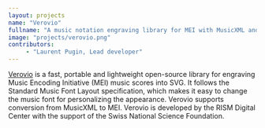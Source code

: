 ```yaml
---
layout: projects
name: "Verovio"
fullname: "A music notation engraving library for MEI with MusicXML and Humdrum support"
image: "projects/verovio.png"
contributors:
     - "Laurent Pugin, Lead developer"
---
```


[Verovio](https://www.verovio.org/) is a fast, portable and lightweight open-source library for engraving Music Encoding Initiative (MEI) music scores into SVG. It follows the Standard Music Font Layout specification, which makes it easy to change the music font for personalizing the appearance. Verovio supports conversion from MusicXML to MEI. Verovio is developed by the RISM Digital Center with the support of the Swiss National Science Foundation.
